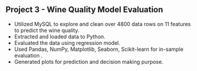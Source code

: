 ## Project 3 - Wine Quality Model Evaluation  
- Utilized MySQL to explore and clean over 4800 data rows on 11 features to predict the wine quality.
- Extracted and loaded data to Python.
- Evaluated the data using regression model.
- Used Pandas, NumPy, Matplotlib, Seaborn, Scikit-learn for in-sample evaluation .
- Generated plots for prediction and decision making purpose.
